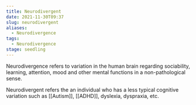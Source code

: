 ```yaml
---
title: Neurodivergent
date: 2021-11-30T09:37
slug: neurodivergent
aliases:
  - Neurodivergence
tags:
  - Neurodivergence
stage: seedling
---
```


Neurodivergence refers to variation in the human brain regarding sociability, learning, attention, mood and other mental functions in a non-pathological sense.

Neurodivergent refers the an individual who has a less typical cognitive variation such as [[Autism]], [[ADHD]], dyslexia, dyspraxia, etc.
